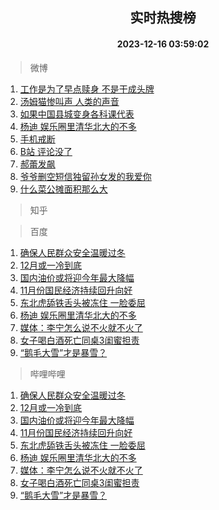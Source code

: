 <div align="center"><h2>实时热搜榜</h2><h4>2023-12-16 03:59:02</h4></div>

> 微博  

1. [工作是为了早点赎身 不是干成头牌](https://s.weibo.com/weibo?q=%E5%B7%A5%E4%BD%9C%E6%98%AF%E4%B8%BA%E4%BA%86%E6%97%A9%E7%82%B9%E8%B5%8E%E8%BA%AB%20%E4%B8%8D%E6%98%AF%E5%B9%B2%E6%88%90%E5%A4%B4%E7%89%8C&t=31&band_rank=1&Refer=top)<br />
2. [汤姆猫惨叫声 人类的声音](https://s.weibo.com/weibo?q=%E6%B1%A4%E5%A7%86%E7%8C%AB%E6%83%A8%E5%8F%AB%E5%A3%B0%20%E4%BA%BA%E7%B1%BB%E7%9A%84%E5%A3%B0%E9%9F%B3&t=31&band_rank=2&Refer=top)<br />
3. [如果中国县城变身各科课代表](https://s.weibo.com/weibo?q=%23%E5%A6%82%E6%9E%9C%E4%B8%AD%E5%9B%BD%E5%8E%BF%E5%9F%8E%E5%8F%98%E8%BA%AB%E5%90%84%E7%A7%91%E8%AF%BE%E4%BB%A3%E8%A1%A8%23&t=31&band_rank=3&Refer=top)<br />
4. [杨迪 娱乐圈里清华北大的不多](https://s.weibo.com/weibo?q=%E6%9D%A8%E8%BF%AA%20%E5%A8%B1%E4%B9%90%E5%9C%88%E9%87%8C%E6%B8%85%E5%8D%8E%E5%8C%97%E5%A4%A7%E7%9A%84%E4%B8%8D%E5%A4%9A&t=31&band_rank=4&Refer=top)<br />
5. [手机戒断](https://s.weibo.com/weibo?q=%E6%89%8B%E6%9C%BA%E6%88%92%E6%96%AD&t=31&band_rank=5&Refer=top)<br />
6. [B站 评论没了](https://s.weibo.com/weibo?q=B%E7%AB%99%20%E8%AF%84%E8%AE%BA%E6%B2%A1%E4%BA%86&t=31&band_rank=6&Refer=top)<br />
7. [郝蕾发飙](https://s.weibo.com/weibo?q=%23%E9%83%9D%E8%95%BE%E5%8F%91%E9%A3%99%23&t=31&band_rank=7&Refer=top)<br />
8. [爷爷删空短信独留孙女发的我爱你](https://s.weibo.com/weibo?q=%23%E7%88%B7%E7%88%B7%E5%88%A0%E7%A9%BA%E7%9F%AD%E4%BF%A1%E7%8B%AC%E7%95%99%E5%AD%99%E5%A5%B3%E5%8F%91%E7%9A%84%E6%88%91%E7%88%B1%E4%BD%A0%23&t=31&band_rank=8&Refer=top)<br />
9. [什么菜公摊面积那么大](https://s.weibo.com/weibo?q=%E4%BB%80%E4%B9%88%E8%8F%9C%E5%85%AC%E6%91%8A%E9%9D%A2%E7%A7%AF%E9%82%A3%E4%B9%88%E5%A4%A7&t=31&band_rank=9&Refer=top)<br />

> 知乎  


> 百度  

1. [确保人民群众安全温暖过冬](https://www.baidu.com/s?wd=%E7%A1%AE%E4%BF%9D%E4%BA%BA%E6%B0%91%E7%BE%A4%E4%BC%97%E5%AE%89%E5%85%A8%E6%B8%A9%E6%9A%96%E8%BF%87%E5%86%AC&sa=fyb_news&rsv_dl=fyb_news)<br />
2. [12月或一冷到底](https://www.baidu.com/s?wd=12%E6%9C%88%E6%88%96%E4%B8%80%E5%86%B7%E5%88%B0%E5%BA%95&sa=fyb_news&rsv_dl=fyb_news)<br />
3. [国内油价或将迎今年最大降幅](https://www.baidu.com/s?wd=%E5%9B%BD%E5%86%85%E6%B2%B9%E4%BB%B7%E6%88%96%E5%B0%86%E8%BF%8E%E4%BB%8A%E5%B9%B4%E6%9C%80%E5%A4%A7%E9%99%8D%E5%B9%85&sa=fyb_news&rsv_dl=fyb_news)<br />
4. [11月份国民经济持续回升向好](https://www.baidu.com/s?wd=11%E6%9C%88%E4%BB%BD%E5%9B%BD%E6%B0%91%E7%BB%8F%E6%B5%8E%E6%8C%81%E7%BB%AD%E5%9B%9E%E5%8D%87%E5%90%91%E5%A5%BD&sa=fyb_news&rsv_dl=fyb_news)<br />
5. [东北虎舔铁舌头被冻住 一脸委屈](https://www.baidu.com/s?wd=%E4%B8%9C%E5%8C%97%E8%99%8E%E8%88%94%E9%93%81%E8%88%8C%E5%A4%B4%E8%A2%AB%E5%86%BB%E4%BD%8F+%E4%B8%80%E8%84%B8%E5%A7%94%E5%B1%88&sa=fyb_news&rsv_dl=fyb_news)<br />
6. [杨迪 娱乐圈里清华北大的不多](https://www.baidu.com/s?wd=%E6%9D%A8%E8%BF%AA+%E5%A8%B1%E4%B9%90%E5%9C%88%E9%87%8C%E6%B8%85%E5%8D%8E%E5%8C%97%E5%A4%A7%E7%9A%84%E4%B8%8D%E5%A4%9A&sa=fyb_news&rsv_dl=fyb_news)<br />
7. [媒体：李宁怎么说不火就不火了](https://www.baidu.com/s?wd=%E5%AA%92%E4%BD%93%EF%BC%9A%E6%9D%8E%E5%AE%81%E6%80%8E%E4%B9%88%E8%AF%B4%E4%B8%8D%E7%81%AB%E5%B0%B1%E4%B8%8D%E7%81%AB%E4%BA%86&sa=fyb_news&rsv_dl=fyb_news)<br />
8. [女子喝白酒死亡同桌3闺蜜担责](https://www.baidu.com/s?wd=%E5%A5%B3%E5%AD%90%E5%96%9D%E7%99%BD%E9%85%92%E6%AD%BB%E4%BA%A1%E5%90%8C%E6%A1%8C3%E9%97%BA%E8%9C%9C%E6%8B%85%E8%B4%A3&sa=fyb_news&rsv_dl=fyb_news)<br />
9. [“鹅毛大雪”才是暴雪？](https://www.baidu.com/s?wd=%E2%80%9C%E9%B9%85%E6%AF%9B%E5%A4%A7%E9%9B%AA%E2%80%9D%E6%89%8D%E6%98%AF%E6%9A%B4%E9%9B%AA%EF%BC%9F&sa=fyb_news&rsv_dl=fyb_news)<br />

> 哔哩哔哩  

1. [确保人民群众安全温暖过冬](https://www.baidu.com/s?wd=%E7%A1%AE%E4%BF%9D%E4%BA%BA%E6%B0%91%E7%BE%A4%E4%BC%97%E5%AE%89%E5%85%A8%E6%B8%A9%E6%9A%96%E8%BF%87%E5%86%AC&sa=fyb_news&rsv_dl=fyb_news)<br />
2. [12月或一冷到底](https://www.baidu.com/s?wd=12%E6%9C%88%E6%88%96%E4%B8%80%E5%86%B7%E5%88%B0%E5%BA%95&sa=fyb_news&rsv_dl=fyb_news)<br />
3. [国内油价或将迎今年最大降幅](https://www.baidu.com/s?wd=%E5%9B%BD%E5%86%85%E6%B2%B9%E4%BB%B7%E6%88%96%E5%B0%86%E8%BF%8E%E4%BB%8A%E5%B9%B4%E6%9C%80%E5%A4%A7%E9%99%8D%E5%B9%85&sa=fyb_news&rsv_dl=fyb_news)<br />
4. [11月份国民经济持续回升向好](https://www.baidu.com/s?wd=11%E6%9C%88%E4%BB%BD%E5%9B%BD%E6%B0%91%E7%BB%8F%E6%B5%8E%E6%8C%81%E7%BB%AD%E5%9B%9E%E5%8D%87%E5%90%91%E5%A5%BD&sa=fyb_news&rsv_dl=fyb_news)<br />
5. [东北虎舔铁舌头被冻住 一脸委屈](https://www.baidu.com/s?wd=%E4%B8%9C%E5%8C%97%E8%99%8E%E8%88%94%E9%93%81%E8%88%8C%E5%A4%B4%E8%A2%AB%E5%86%BB%E4%BD%8F+%E4%B8%80%E8%84%B8%E5%A7%94%E5%B1%88&sa=fyb_news&rsv_dl=fyb_news)<br />
6. [杨迪 娱乐圈里清华北大的不多](https://www.baidu.com/s?wd=%E6%9D%A8%E8%BF%AA+%E5%A8%B1%E4%B9%90%E5%9C%88%E9%87%8C%E6%B8%85%E5%8D%8E%E5%8C%97%E5%A4%A7%E7%9A%84%E4%B8%8D%E5%A4%9A&sa=fyb_news&rsv_dl=fyb_news)<br />
7. [媒体：李宁怎么说不火就不火了](https://www.baidu.com/s?wd=%E5%AA%92%E4%BD%93%EF%BC%9A%E6%9D%8E%E5%AE%81%E6%80%8E%E4%B9%88%E8%AF%B4%E4%B8%8D%E7%81%AB%E5%B0%B1%E4%B8%8D%E7%81%AB%E4%BA%86&sa=fyb_news&rsv_dl=fyb_news)<br />
8. [女子喝白酒死亡同桌3闺蜜担责](https://www.baidu.com/s?wd=%E5%A5%B3%E5%AD%90%E5%96%9D%E7%99%BD%E9%85%92%E6%AD%BB%E4%BA%A1%E5%90%8C%E6%A1%8C3%E9%97%BA%E8%9C%9C%E6%8B%85%E8%B4%A3&sa=fyb_news&rsv_dl=fyb_news)<br />
9. [“鹅毛大雪”才是暴雪？](https://www.baidu.com/s?wd=%E2%80%9C%E9%B9%85%E6%AF%9B%E5%A4%A7%E9%9B%AA%E2%80%9D%E6%89%8D%E6%98%AF%E6%9A%B4%E9%9B%AA%EF%BC%9F&sa=fyb_news&rsv_dl=fyb_news)<br />
